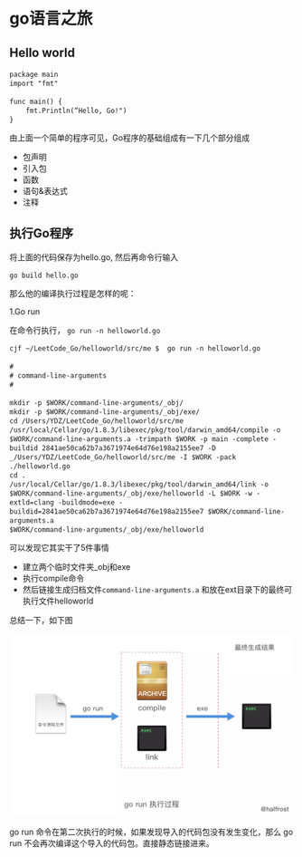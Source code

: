 # go语言之旅

## Hello world

```text
package main
import "fmt"

func main() {
    fmt.Println(“Hello, Go!")
}
```

由上面一个简单的程序可见，Go程序的基础组成有一下几个部分组成

* 包声明
* 引入包
* 函数
* 语句&表达式
* 注释

## 执行Go程序

将上面的代码保存为hello.go, 然后再命令行输入

```text
go build hello.go
```

那么他的编译执行过程是怎样的呢：

1.Go run

在命令行执行， `go run -n helloworld.go`

```text
cjf ~/LeetCode_Go/helloworld/src/me $  go run -n helloworld.go

#
# command-line-arguments
#

mkdir -p $WORK/command-line-arguments/_obj/
mkdir -p $WORK/command-line-arguments/_obj/exe/
cd /Users/YDZ/LeetCode_Go/helloworld/src/me
/usr/local/Cellar/go/1.8.3/libexec/pkg/tool/darwin_amd64/compile -o $WORK/command-line-arguments.a -trimpath $WORK -p main -complete -buildid 2841ae50ca62b7a3671974e64d76e198a2155ee7 -D _/Users/YDZ/LeetCode_Go/helloworld/src/me -I $WORK -pack ./helloworld.go
cd .
/usr/local/Cellar/go/1.8.3/libexec/pkg/tool/darwin_amd64/link -o $WORK/command-line-arguments/_obj/exe/helloworld -L $WORK -w -extld=clang -buildmode=exe -buildid=2841ae50ca62b7a3671974e64d76e198a2155ee7 $WORK/command-line-arguments.a
$WORK/command-line-arguments/_obj/exe/helloworld
```

可以发现它其实干了5件事情

* 建立两个临时文件夹\_obj和exe
* 执行compile命令
* 然后链接生成归档文件`command-line-arguments.a` 和放在ext目录下的最终可执行文件helloworld

总结一下，如下图

![](.gitbook/assets/image.png)

go run 命令在第二次执行的时候，如果发现导入的代码包没有发生变化，那么 go run 不会再次编译这个导入的代码包。直接静态链接进来。

